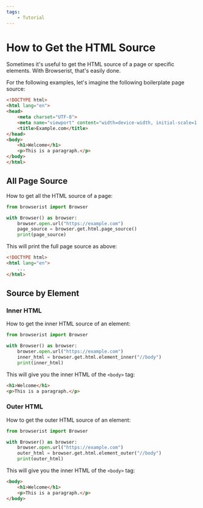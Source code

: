 ```yaml
---
tags:
    - Tutorial
---
```


# How to Get the HTML Source
Sometimes it's useful to get the HTML source of a page or specific elements. With Browserist, that's easily done.

For the following examples, let's imagine the following boilerplate page source:

```html
<!DOCTYPE html>
<html lang="en">
<head>
    <meta charset="UTF-8">
    <meta name="viewport" content="width=device-width, initial-scale=1.0">
    <title>Example.com</title>
</head>
<body>
    <h1>Welcome</h1>
    <p>This is a paragraph.</p>
</body>
</html>
```

## All Page Source
How to get all the HTML source of a page:

```python linenums="1"
from browserist import Browser

with Browser() as browser:
    browser.open.url("https://example.com")
    page_source = browser.get.html.page_source()
    print(page_source)
```

This will print the full page source as above:

```html
<!DOCTYPE html>
<html lang="en">
    ...
</html>
```

## Source by Element
### Inner HTML
How to get the inner HTML source of an element:

```python linenums="1"
from browserist import Browser

with Browser() as browser:
    browser.open.url("https://example.com")
    inner_html = browser.get.html.element_inner("//body")
    print(inner_html)
```

This will give you the inner HTML of the `<body>` tag:

```html
<h1>Welcome</h1>
<p>This is a paragraph.</p>
```

### Outer HTML
How to get the outer HTML source of an element:

```python linenums="1"
from browserist import Browser

with Browser() as browser:
    browser.open.url("https://example.com")
    outer_html = browser.get.html.element_outer("//body")
    print(outer_html)
```

This will give you the inner HTML of the `<body>` tag:

```html
<body>
    <h1>Welcome</h1>
    <p>This is a paragraph.</p>
</body>
```
